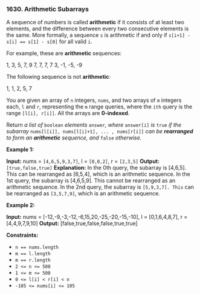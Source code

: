 ### 1630\. Arithmetic Subarrays

A sequence of numbers is called **arithmetic** if it consists of at least two elements, and the difference between every two consecutive elements is the same. More formally, a sequence `s` is arithmetic if and only if `s[i+1] - s[i] == s[1] - s[0]` for all valid `i`.

For example, these are **arithmetic** sequences:

1, 3, 5, 7, 9
7, 7, 7, 7
3, -1, -5, -9

The following sequence is not **arithmetic**:

1, 1, 2, 5, 7

You are given an array of `n` integers, `nums`, and two arrays of `m` integers each, `l` and `r`, representing the `m` range queries, where the `ith` query is the range `[l[i], r[i]]`. All the arrays are **0-indexed**.

Return _a list of_ `boolean` _elements_ `answer`_, where_ `answer[i]` _is_ `true` _if the subarray_ `nums[l[i]], nums[l[i]+1], ... , nums[r[i]]` _can be **rearranged** to form an **arithmetic** sequence, and_ `false` _otherwise._

**Example 1:**

**Input:** nums = `[4,6,5,9,3,7]`, l = `[0,0,2]`, r = `[2,3,5]`
**Output:** `[true,false,true]`
**Explanation:**
In the 0th query, the subarray is \[4,6,5\]. This can be rearranged as \[6,5,4\], which is an arithmetic sequence.
In the 1st query, the subarray is \[4,6,5,9\]. This cannot be rearranged as an arithmetic sequence.
In the 2nd query, the subarray is `[5,9,3,7]. This` can be rearranged as `[3,5,7,9]`, which is an arithmetic sequence.

**Example 2:**

**Input:** nums = \[-12,-9,-3,-12,-6,15,20,-25,-20,-15,-10\], l = \[0,1,6,4,8,7\], r = \[4,4,9,7,9,10\]
**Output:** \[false,true,false,false,true,true\]

**Constraints:**

*   `n == nums.length`
*   `m == l.length`
*   `m == r.length`
*   `2 <= n <= 500`
*   `1 <= m <= 500`
*   `0 <= l[i] < r[i] < n`
*   `-105 <= nums[i] <= 105`
